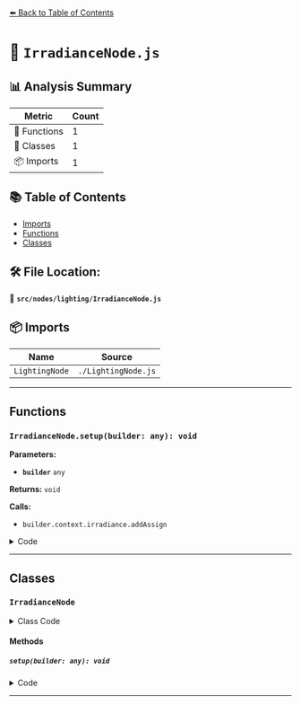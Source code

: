 [⬅️ Back to Table of Contents](../../../index.md)

# 📄 `IrradianceNode.js`

## 📊 Analysis Summary

| Metric | Count |
|--------|-------|
| 🔧 Functions | 1 |
| 🧱 Classes | 1 |
| 📦 Imports | 1 |

## 📚 Table of Contents

- [Imports](#imports)
- [Functions](#functions)
- [Classes](#classes)

## 🛠️ File Location:
📂 **`src/nodes/lighting/IrradianceNode.js`**

## 📦 Imports

| Name | Source |
|------|--------|
| `LightingNode` | `./LightingNode.js` |


---

## Functions

### `IrradianceNode.setup(builder: any): void`

**Parameters:**

- **`builder`** `any`

**Returns:** `void`

**Calls:**

- `builder.context.irradiance.addAssign`

<details><summary>Code</summary>

```typescript
setup( builder ) {

		builder.context.irradiance.addAssign( this.node );

	}
```
</details>


---

## Classes

### `IrradianceNode`

<details><summary>Class Code</summary>

```ts
class IrradianceNode extends LightingNode {

	static get type() {

		return 'IrradianceNode';

	}

	/**
	 * Constructs a new irradiance node.
	 *
	 * @param {Node<vec3>} node - A node contributing irradiance.
	 */
	constructor( node ) {

		super();

		/**
		 * A node contributing irradiance.
		 *
		 * @type {Node<vec3>}
		 */
		this.node = node;

	}

	setup( builder ) {

		builder.context.irradiance.addAssign( this.node );

	}

}
```
</details>

#### Methods

##### `setup(builder: any): void`

<details><summary>Code</summary>

```ts
setup( builder ) {

		builder.context.irradiance.addAssign( this.node );

	}
```
</details>


---